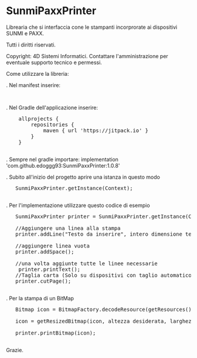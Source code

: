 # SunmiPaxxPrinter

Librearia che si interfaccia cone le stampanti incorprorate ai dispositivi SUNMI e PAXX.

Tutti i diritti riservati.

Copyright: 4D Sistemi Informatici. Contattare l'amministrazione per eventuale supporto tecnico e permessi.

Come utilizzare la libreria:

. Nel manifest inserire:
<br>
<pre>
   <uses-permission android:name="com.pax.permission.PRINTER" />
</pre>

. Nel Gradle dell'applicazione inserire:
<br>
<pre>
    allprojects {  
        repositories {  
            maven { url 'https://jitpack.io' }  
        }  
    }  
	</pre>

. Sempre nel gradle importare:
    implementation 'com.github.edoggg93:SunmiPaxxPrinter:1.0.8'  

.  Subito all'inizio del progetto aprire una istanza in questo modo
 
  <pre>
   SunmiPaxxPrinter.getInstance(Context);
	</pre>
	
.  Per l'implementazione utilizzare questo codice di esempio

<pre>
   SunmiPaxxPrinter printer = SunmiPaxxPrinter.getInstance(Context);
   
   //Aggiungere una linea alla stampa
   printer.addLine("Testo da inserire", intero dimensione testo, SunmiPaxxPrinter.PrinterAlignement.CENTER (enumerazione allineamento testo), SunmiPaxxPrinter.PrinterStyle.BOLD (stile del testo));
   
   //aggiungere linea vuota
   printer.addSpace();
   
   //una volta aggiunte tutte le linee necessarie
    printer.printText();
   //Taglia carta (Solo su dispositivi con taglio automatico)
   printer.cutPage();                   
	</pre>
	
.  Per la stampa di un BitMap

<pre>
   Bitmap icon = BitmapFactory.decodeResource(getResources(), Riferimento al bitmap);

   icon = getResizedBitmap(icon, altezza desiderata, larghezza desiderata);

   printer.printBitmap(icon);               
	</pre>
  
Grazie.  

